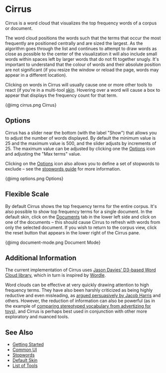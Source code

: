 # Cirrus

Cirrus is a word cloud that visualizes the top frequency words of a corpus or document.

The word cloud positions the words such that the terms that occur the most frequently are positioned centrally and are sized the largest. As the algorithm goes through the list and continues to attempt to draw words as close as possible to the center of the visualization it will also include small words within spaces left by larger words that do not fit together snugly. It's important to understand that the colour of words and their absolute position are not significant (if you resize the window or reload the page, words may appear in a different location).

Clicking on words in Cirrus will usually cause one or more other tools to react (if you're in a multi-tool [skin](#!/guide/skins). Hovering over a word will cause a box to appear that displays the frequency count for that term.

{@img cirrus.png Cirrus}

## Options

Cirrus has a slider near the bottom (with the label "Show") that allows you to adjust the number of words displayed. By default the minimum value is 25 and the maximum value is 500, and the slider adjusts by increments of 25. The maximum value can be adjusted by clicking one the [Options](#!/guide/options) icon and adjusting the "Max terms" value.

Clicking on the [Options](#!/guide/options) icon also allows you to define a set of stopwords to exclude – see the [stopwords guide](#!/guide/stopwords) for more information.

{@img options.png Options}

## Flexible Scale

By default Cirrus shows the top frequency terms for the entire corpus. It's also possible to show top frequency terms for a single document. In the default skin, click on the [Documents](#!/guide/documents) tab in the lower left side and click on one of the documents – this should cause Cirrus to refresh with words from only the selected document. If you wish to return to the corpus view, click the reset button that appears in the lower right of the Cirrus pane.

{@img document-mode.png Document Mode}

## Additional Information

The current implementation of Cirrus uses [Jason Davies' D3-based Word Cloud library](https://github.com/jasondavies/d3-cloud), which in turn is inspired by [Wordle](http://www.wordle.net/).

Word clouds can be effective at very quickly drawing attention to high frequency terms. They have also been harshly criticized as being highly reductive and even misleading, as [argued persuasively by Jacob Harris](http://www.niemanlab.org/2011/10/word-clouds-considered-harmful/) and others. However, the reduction of information can also be powerful (as in the example of [comparing stereotyped vocabulary from advertizing for toys](http://www.achilleseffect.com/2011/03/word-cloud-how-toy-ad-vocabulary-reinforces-gender-stereotypes/)), and Cirrus is perhaps best used in conjunction with other more exploratory and nuanced tools.

## See Also

- [Getting Started](#!/guide/start)
- [Common UI](#!/guide/commonui)
- [Stopwords](#!/guide/stopwords)
- [Default Skin](#!/guide/defaultskin)
- [List of Tools](#!/guide/tools)
